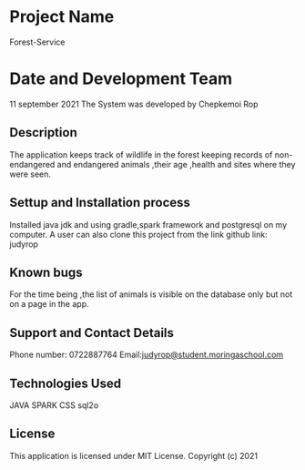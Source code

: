 # Project Name
Forest-Service
# Date and Development Team
11 september 2021
The System was developed by Chepkemoi Rop
## Description
The application keeps track of wildlife in the forest keeping records of non-endangered and endangered animals ,their age ,health and sites where they were seen.
## Settup and Installation process
Installed java jdk and using gradle,spark framework and postgresql on my computer.
A user can also clone this project from the link github link: judyrop
## Known bugs
For the time being ,the list of animals is visible on the database only but not on a page in the app.
## Support and Contact Details
Phone number: 0722887764
Email:judyrop@student.moringaschool.com
## Technologies Used
JAVA
SPARK
CSS
sql2o
## License
This  application is licensed under MIT License.
Copyright (c) 2021